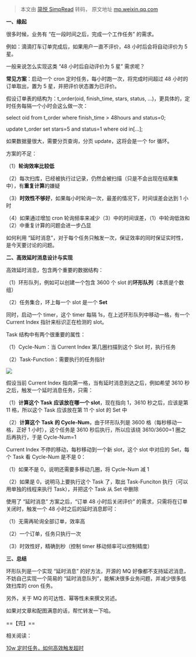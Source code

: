 > 本文由 [简悦 SimpRead](http://ksria.com/simpread/) 转码， 原文地址 [mp.weixin.qq.com](https://mp.weixin.qq.com/s?__biz=MjM5ODYxMDA5OQ==&mid=2651959961&idx=1&sn=afec02c8dc6db9445ce40821b5336736&chksm=bd2d07458a5a8e5314560620c240b1c4cf3bbf801fc0ab524bd5e8aa8b8ef036cf755d7eb0f6&scene=21#wechat_redirect)

**一、缘起**

很多时候，业务有 “在一段时间之后，完成一个工作任务” 的需求。

例如：滴滴打车订单完成后，如果用户一直不评价，48 小时后会将自动评价为 5 星。

一般来说怎么实现这类 “48 小时后自动评价为 5 星” 需求呢？

**常见方案**：启动一个 cron 定时任务，每小时跑一次，将完成时间超过 48 小时的订单取出，置为 5 星，并把评价状态置为已评价。

假设订单表的结构为：t_order(oid, finish_time, stars, status, …)，更具体的，定时任务每隔一个小时会这么做一次：

select oid from t_order where finish_time > 48hours and status=0;

update t_order set stars=5 and status=1 where oid in[…];

如果数据量很大，需要分页查询，分页 update，这将会是一个 for 循环。

方案的不足：

（1）**轮询效率比较低**

（2）每次扫库，已经被执行过记录，仍然会被扫描（只是不会出现在结果集中），有**重复计算**的嫌疑

（3）**时效性不够好**，如果每小时轮询一次，最差的情况下，时间误差会达到 1 小时

（4）如果通过增加 cron 轮询频率来减少（3）中的时间误差，（1）中轮询低效和（2）中重复计算的问题会进一步凸显

如何利用 “延时消息”，对于每个任务只触发一次，保证效率的同时保证实时性，是今天要讨论的问题。

**二、高效延时消息设计与实现**

高效延时消息，包含两个重要的数据结构：

（1）环形队列，例如可以创建一个包含 3600 个 slot 的**环形队列**（本质是个数组）

（2）任务集合，环上每一个 slot 是一个 **Set<Task>**

同时，启动一个 timer，这个 timer 每隔 1s，在上述环形队列中移动一格，有一个 Current Index 指针来标识正在检测的 slot。

Task 结构中有两个很重要的属性：

（1）Cycle-Num：当 Current Index 第几圈扫描到这个 Slot 时，执行任务

（2）Task-Function：需要执行的任务指针

![](http://mmbiz.qpic.cn/mmbiz_png/YrezxckhYOyGOd3uwGJlKxmR4NIWukibLod8ibgoIsTmmqTriae18wnCUywyy0alImFwia3uT7B4kId8c7tqHxqzww/0?wx_fmt=png)

假设当前 Current Index 指向第一格，当有延时消息到达之后，例如希望 3610 秒之后，触发一个延时消息任务，只需：

（1）**计算这个** **Task** **应该放在哪一个 slot**，现在指向 1，3610 秒之后，应该是第 11 格，所以这个 Task 应该放在第 11 个 slot 的 Set<Task> 中

（2）**计算这个** **Task** **的 Cycle-Num**，由于环形队列是 3600 格（每秒移动一格，正好 1 小时），这个任务是 3610 秒后执行，所以应该绕 3610/3600=1 圈之后再执行，于是 Cycle-Num=1

Current Index 不停的移动，每秒移动到一个新 slot，这个 slot 中对应的 Set<Task>，每个 Task 看 Cycle-Num 是不是 0：

（1）如果不是 0，说明还需要多移动几圈，将 Cycle-Num 减 1

（2）如果是 0，说明马上要执行这个 Task 了，取出 Task-Funciton 执行（可以用单独的线程来执行 Task），并把这个 Task 从 Set<Task> 中删除

使用了 “延时消息” 方案之后，“订单 48 小时后关闭评价” 的需求，只需将在订单关闭时，触发一个 48 小时之后的延时消息即可：

（1）无需再轮询全部订单，效率高

（2）一个订单，任务只执行一次

（3）时效性好，精确到秒（控制 timer 移动频率可以控制精度）

**三、总结**

环形队列是一个实现 “延时消息” 的好方法，开源的 MQ 好像都不支持延迟消息，不妨自己实现一个简易的 “延时消息队列”，能解决很多业务问题，并减少很多低效扫库的 cron 任务。

另外，关于 MQ 的可达性、幂等性未来撰文另述。

如果对文章和配图满意的话，帮忙转发一下哈。

==【完】==

相关阅读：

[10w 定时任务，如何高效触发超时](http://mp.weixin.qq.com/s?__biz=MjM5ODYxMDA5OQ==&mid=2651959957&idx=1&sn=a82bb7e8203b20b2a0cb5fc95b7936a5&chksm=bd2d07498a5a8e5f9f8e7b5aeaa5bd8585a0ee4bf470956e7fd0a2b36d132eb46553265f4eaf&scene=21#wechat_redirect)